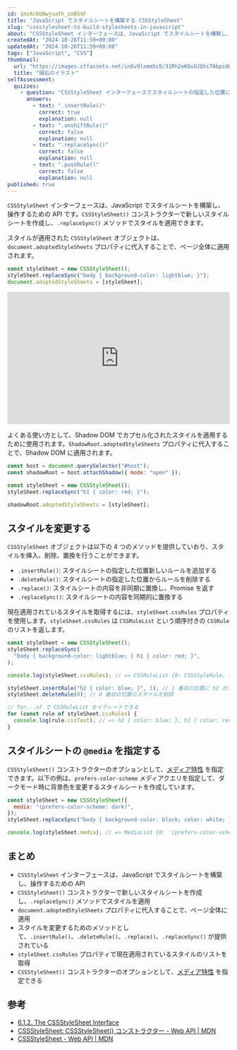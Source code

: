 ```yaml
---
id: 1mzAckUNwjuath_zoBS4F
title: "JavaScript でスタイルシートを構築する CSSStyleSheet"
slug: "cssstylesheet-to-build-stylesheets-in-javascript"
about: "CSSStyleSheet インターフェースは、JavaScript でスタイルシートを構築し、操作するための API です。CSSStyleSheet() コンストラクターで新しいスタイルシートを作成し、.replaceSync() メソッドでスタイルを適用できます。"
createdAt: "2024-10-26T11:59+09:00"
updatedAt: "2024-10-26T11:59+09:00"
tags: ["JavaScript", "CSS"]
thumbnail:
  url: "https://images.ctfassets.net/in6v9lxmm5c8/31Rh2eKOuOJQhiTAbpiUW4/905cac62d1c7739d6259f018ff4099a4/meteorite_inseki_illust_4635-768x691.png"
  title: "隕石のイラスト"
selfAssessment:
  quizzes:
    - question: "CSSStyleSheet インターフェースでスタイルシートの指定した位置に新しいルールを追加するメソッドはどれか？"
      answers:
        - text: ".insertRule()"
          correct: true
          explanation: null
        - text: ".unshiftRule()"
          correct: false
          explanation: null
        - text: ".replaceSync()"
          correct: false
          explanation: null
        - text: ".pushRule()"
          correct: false
          explanation: null
published: true
---
```

`CSSStyleSheet` インターフェースは、JavaScript でスタイルシートを構築し、操作するための API です。`CSSStyleSheet()` コンストラクターで新しいスタイルシートを作成し、`.replaceSync()` メソッドでスタイルを適用できます。

スタイルが適用された `CSSStyleSheet` オブジェクトは、`document.adoptedStyleSheets` プロパティに代入することで、ページ全体に適用されます。

```js
const styleSheet = new CSSStyleSheet();
styleSheet.replaceSync("body { background-color: lightblue; }");
document.adoptedStyleSheets = [styleSheet];
```

<iframe height="300" style="width: 100%;" scrolling="no" title="Untitled" src="https://codepen.io/azukiazusa1/embed/ExqoyGB?default-tab=css%2Cresult" frameborder="no" loading="lazy" allowtransparency="true" allowfullscreen="true">
  See the Pen <a href="https://codepen.io/azukiazusa1/pen/ExqoyGB">
  Untitled</a> by azukiazusa1 (<a href="https://codepen.io/azukiazusa1">@azukiazusa1</a>)
  on <a href="https://codepen.io">CodePen</a>.
</iframe>

よくある使い方として、Shadow DOM でカプセル化されたスタイルを適用するために使用されます。`ShadowRoot.adoptedStyleSheets` プロパティに代入することで、Shadow DOM に適用されます。

```js
const host = document.querySelector("#host");
const shadowRoot = host.attachShadow({ mode: "open" });

const styleSheet = new CSSStyleSheet();
styleSheet.replaceSync("h1 { color: red; }");

shadowRoot.adoptedStyleSheets = [styleSheet];
```

## スタイルを変更する

`CSSStyleSheet` オブジェクトは以下の 4 つのメソッドを提供していおり、スタイルを挿入、削除、置換を行うことができます。

- `.insertRule()`: スタイルシートの指定した位置新しいルールを追加する
- `.deleteRule()`: スタイルシートの指定した位置からルールを削除する
- `.replace()`: スタイルシートの内容を非同期に置換し、Promise を返す
- `.replaceSync()`: スタイルシートの内容を同期的に置換する

現在適用されているスタイルを取得するには、`styleSheet.cssRules` プロパティを使用します。`styleSheet.cssRules` は `CSSRuleList` という順序付きの `CSSRule` のリストを返します。

```js
const styleSheet = new CSSStyleSheet();
styleSheet.replaceSync(
  "body { background-color: lightblue; } h1 { color: red; }",
);

console.log(styleSheet.cssRules); // => CSSRuleList {0: CSSStyleRule, 1: CSSStyleRule, length: 2}

styleSheet.insertRule("h2 { color: blue; }", 1); // 1 番目の位置に h2 のスタイルを追加
styleSheet.deleteRule(0); // 0 番目の位置のスタイルを削除

// for...of で CSSRuleList をイテレートできる
for (const rule of styleSheet.cssRules) {
  console.log(rule.cssText); // => h2 { color: blue; }, h1 { color: red; }
}
```

## スタイルシートの `@media` を指定する

`CSSStyleSheet()` コンストラクターのオプションとして、[メディア特性](https://developer.mozilla.org/ja/docs/Web/CSS/@media#%E3%83%A1%E3%83%87%E3%82%A3%E3%82%A2%E7%89%B9%E6%80%A7) を指定できます。以下の例は、`prefers-color-scheme` メディアクエリを指定して、ダークモード時に背景色を変更するスタイルシートを作成しています。

```js
const styleSheet = new CSSStyleSheet({
  media: "(prefers-color-scheme: dark)",
});
styleSheet.replaceSync("body { background-color: black; color: white; }");

console.log(styleSheet.media); // => MediaList {0: '(prefers-color-scheme: dark)', length: 1, mediaText: '(prefers-color-scheme: dark)'}
```

## まとめ

- `CSSStyleSheet` インターフェースは、JavaScript でスタイルシートを構築し、操作するための API
- `CSSStyleSheet()` コンストラクターで新しいスタイルシートを作成し、`.replaceSync()` メソッドでスタイルを適用
- `document.adoptedStyleSheets` プロパティに代入することで、ページ全体に適用
- スタイルを変更するためのメソッドとして、`.insertRule()`、`.deleteRule()`、`.replace()`、`.replaceSync()` が提供されている
- `styleSheet.cssRules` プロパティで現在適用されているスタイルのリストを取得
- `CSSStyleSheet()` コンストラクターのオプションとして、[メディア特性](https://developer.mozilla.org/ja/docs/Web/CSS/@media#%E3%83%A1%E3%83%87%E3%82%A3%E3%82%A2%E7%89%B9%E6%80%A7) を指定できる

## 参考

- [6.1.2. The CSSStyleSheet Interface](https://drafts.csswg.org/cssom/#the-cssstylesheet-interface)
- [CSSStyleSheet: CSSStyleSheet() コンストラクター - Web API | MDN](https://developer.mozilla.org/ja/docs/Web/API/CSSStyleSheet/CSSStyleSheet)
- [CSSStyleSheet - Web API | MDN](https://developer.mozilla.org/ja/docs/Web/API/CSSStyleSheet)
